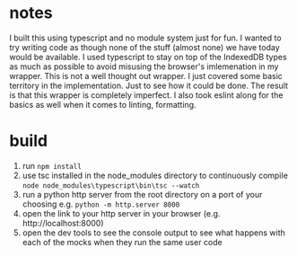 # notes
I built this using typescript and no module system just for fun.
I wanted to try writing code as though none of the stuff (almost none)
we have today would be available. 
I used typescript to stay on top of the IndexedDB types as much as possible
to avoid misusing the browser's imlemenation in my wrapper.
This is not a well thought out wrapper. I just covered some basic territory in the implementation.
Just to see how it could be done. The result is that this wrapper is completely imperfect. 
I also took eslint along for the basics as well when it comes to linting, formatting.

# build
1. run `npm install`
2. use tsc installed in the node_modules directory to continuously compile `node node_modules\typescript\bin\tsc --watch`
3. run a python http server from the root directory on a port of your choosing e.g. `python -m http.server 8000` 
4. open the link to your http server in your browser (e.g. http://localhost:8000) 
5. open the dev tools to see the console output to see what happens with each of the mocks when they run the same user code
